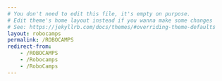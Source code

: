 ```yaml
---
# You don't need to edit this file, it's empty on purpose.
# Edit theme's home layout instead if you wanna make some changes
# See: https://jekyllrb.com/docs/themes/#overriding-theme-defaults
layout: robocamps
permalink: /ROBOCAMPS
redirect-from:
    - /ROBOCAMPS
    - /Robocamps
    - /RoboCamps
---
```

